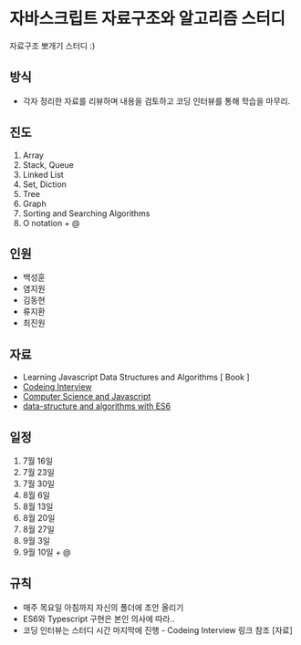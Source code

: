 # 자바스크립트 자료구조와 알고리즘 스터디

자료구조 뽀개기 스터디 :)

## 방식
- 각자 정리한 자료를 리뷰하며 내용을 검토하고 코딩 인터뷰를 통해 학습을 마무리.

## 진도

1. Array
2. Stack, Queue
3. Linked List
4. Set, Diction
5. Tree
6. Graph
7. Sorting and Searching Algorithms
8. O notation + @

## 인원

- 백성훈
- 염지원
- 김동현
- 류지환
- 최진원

## 자료

- Learning Javascript Data Structures and Algorithms [ Book ]
- [Codeing Interview](https://github.com/we-frontend/CtCI-6th-Edition-JavaScript)
- [Computer Science and Javascript](https://github.com/we-frontend/computer-science-in-javascript)
- [data-structure and algorithms with ES6](https://github.com/we-frontend/data-structure-and-algorithms-with-ES6)

## 일정

1. 7월 16일
2. 7월 23일
3. 7월 30일
4. 8월 6일
5. 8월 13일
6. 8월 20일
7. 8월 27일
8. 9월 3일
9. 9월 10일 + @

## 규칙

- 매주 목요일 아침까지 자신의 폴더에 초안 올리기
- ES6와 Typescript 구현은 본인 의사에 따라..
- 코딩 인터뷰는 스터디 시간 마지막에 진행 - Codeing Interview 링크 참조 [자료]